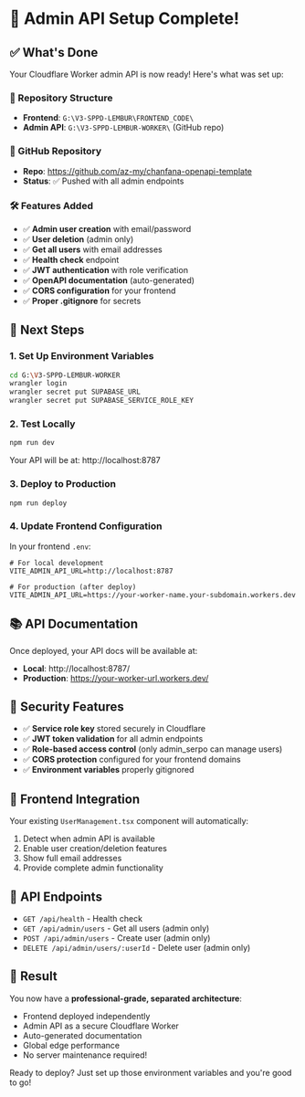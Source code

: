 # 🚀 Admin API Setup Complete!

## ✅ What's Done

Your Cloudflare Worker admin API is now ready! Here's what was set up:

### 📁 Repository Structure
- **Frontend**: `G:\V3-SPPD-LEMBUR\FRONTEND_CODE\` 
- **Admin API**: `G:\V3-SPPD-LEMBUR-WORKER\` (GitHub repo)

### 🔗 GitHub Repository
- **Repo**: https://github.com/az-my/chanfana-openapi-template
- **Status**: ✅ Pushed with all admin endpoints

### 🛠️ Features Added
- ✅ **Admin user creation** with email/password
- ✅ **User deletion** (admin only)
- ✅ **Get all users** with email addresses
- ✅ **Health check** endpoint
- ✅ **JWT authentication** with role verification
- ✅ **OpenAPI documentation** (auto-generated)
- ✅ **CORS configuration** for your frontend
- ✅ **Proper .gitignore** for secrets

## 🚀 Next Steps

### 1. Set Up Environment Variables
```bash
cd G:\V3-SPPD-LEMBUR-WORKER
wrangler login
wrangler secret put SUPABASE_URL
wrangler secret put SUPABASE_SERVICE_ROLE_KEY
```

### 2. Test Locally
```bash
npm run dev
```
Your API will be at: http://localhost:8787

### 3. Deploy to Production
```bash
npm run deploy
```

### 4. Update Frontend Configuration
In your frontend `.env`:
```env
# For local development
VITE_ADMIN_API_URL=http://localhost:8787

# For production (after deploy)
VITE_ADMIN_API_URL=https://your-worker-name.your-subdomain.workers.dev
```

## 📚 API Documentation

Once deployed, your API docs will be available at:
- **Local**: http://localhost:8787/
- **Production**: https://your-worker-url.workers.dev/

## 🔐 Security Features

- ✅ **Service role key** stored securely in Cloudflare
- ✅ **JWT token validation** for all admin endpoints
- ✅ **Role-based access control** (only admin_serpo can manage users)
- ✅ **CORS protection** configured for your frontend domains
- ✅ **Environment variables** properly gitignored

## 🎯 Frontend Integration

Your existing `UserManagement.tsx` component will automatically:
1. Detect when admin API is available
2. Enable user creation/deletion features
3. Show full email addresses
4. Provide complete admin functionality

## 📝 API Endpoints

- `GET /api/health` - Health check
- `GET /api/admin/users` - Get all users (admin only)
- `POST /api/admin/users` - Create user (admin only)
- `DELETE /api/admin/users/:userId` - Delete user (admin only)

## 🎉 Result

You now have a **professional-grade, separated architecture**:
- Frontend deployed independently 
- Admin API as a secure Cloudflare Worker
- Auto-generated documentation
- Global edge performance
- No server maintenance required!

Ready to deploy? Just set up those environment variables and you're good to go!
